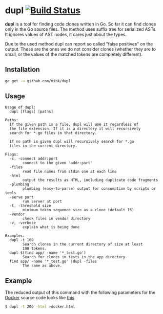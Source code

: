 # dupl [![Build Status](https://travis-ci.org/mibk/dupl.png)](https://travis-ci.org/mibk/dupl)

**dupl** is a tool for finding code clones written in Go. So far it can find clones only
in the Go source files. The method uses suffix tree for serialized ASTs. It ignores values
of AST nodes, it cares just about the types.

Due to the used method dupl can report so called "false positives" on the output. These are
the ones we do not consider clones (whether they are to small, or the values of the matched
tokens are completely different).

## Installation

```bash
go get -u github.com/mibk/dupl
```

## Usage

```
Usage of dupl:
  dupl [flags] [paths]

Paths:
  If the given path is a file, dupl will use it regardless of
  the file extension. If it is a directory it will recursively
  search for *.go files in that directory.

  If no path is given dupl will recursively search for *.go
  files in the current directory.

Flags:
  -c, -connect addr:port
        connect to the given 'addr:port'
  -files
        read file names from stdin one at each line
  -html
        output the results as HTML, including duplicate code fragments
  -plumbing
        plumbing (easy-to-parse) output for consumption by scripts or tools
  -serve port
        run server at port
  -t, -threshold size
        minimum token sequence size as a clone (default 15)
  -vendor
        check files in vendor directory
  -v, -verbose
        explain what is being done

Examples:
  dupl -t 100
        Search clones in the current directory of size at least
        100 tokens.
  dupl $(find app/ -name '*_test.go')
        Search for clones in tests in the app directory.
  find app/ -name '*_test.go' |dupl -files
        The same as above.
```

## Example

The reduced output of this command with the following parameters for the [Docker](https://www.docker.com) source code
looks like [this](http://htmlpreview.github.io/?https://github.com/mibk/dupl/blob/master/_output_example/docker.html).

```bash
$ dupl -t 200 -html >docker.html
```
